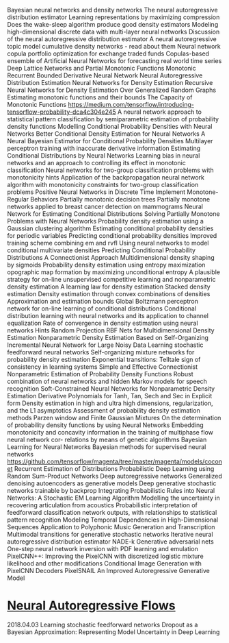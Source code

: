 Bayesian neural networks and density networks
The neural autoregressive distribution estimator
Learning representations by maximizing compression
Does the wake-sleep algorithm produce good density estimators
Modeling high-dimensional discrete data with multi-layer neural networks
Discussion of the neural autoregressive distribution estimator
A neural autoregressive topic model
cumulative density networks - read about them
Neural network copula portfolio optimization for exchange traded funds
Copulas-based ensemble of Artificial Neural Networks for forecasting real world time series
Deep Lattice Networks and Partial Monotonic Functions
Monotonic Recurrent Bounded Derivative Neural Network
Neural Autoregressive Distribution Estimation
Neural Networks for Density Estimation
Recursive Neural Networks for Density Estimation Over Generalized Random Graphs
Estimating monotonic functions and their bounds
The Capacity of Monotonic Functions
https://medium.com/tensorflow/introducing-tensorflow-probability-dca4c304e245
A neural network approach to statistical pattern classification by semiparametric estimation of probability density functions
Modelling Conditional Probability Densities with Neural Networks
Better Conditional Density Estimation for Neural Networks
A Neural Bayesian Estimator for Conditional Probability Densities
Multilayer perceptron training with inaccurate derivative information
Estimating Conditional Distributions by Neural Networks
Learning bias in neural networks and an approach to controlling its effect in monotonic classification
Neural networks for two-group classification problems with monotonicity hints
Application of the backpropagation neural network algorithm with monotonicity constraints for two-group classification problems
Positive Neural Networks in Discrete Time Implement Monotone-Regular Behaviors
Partially monotonic decision trees
Partially monotone networks applied to breast cancer detection on mammograms
Neural Network for Estimating Conditional Distributions
Solving Partially Monotone Problems with Neural Networks
Probability density estimation using a Gaussian clustering algorithm
Estimating conditional probability densities for periodic variables
Predicting conditional probability densities Improved training scheme combining em and rvfl
Using neural networks to model conditional multivariate densities
Predicting Conditional Probability Distributions A Connectionist Approach
Multidimensional density shaping by sigmoids
Probability density estimation using entropy maximization
opographic map formation by maximizing unconditional entropy A plausible strategy for on-line unsupervised competitive learning and nonparametric density estimation
A learning law for density estimation
Stacked density estimation
Density estimation through convex combinations of densities Approximation and estimation bounds
Global Boltzmann perceptron network for on-line learning of conditional distributions
Conditional distribution learning with neural networks and its application to channel equalization
Rate of convergence in density estimation using neural networks
Hints
Random Projection RBF Nets for Multidimensional Density Estimation
Nonparametric Density Estimation Based on Self-Organizing Incremental Neural Network for Large Noisy Data
Learning stochastic feedforward neural networks
Self-organizing mixture networks for probability density estimation
Exponential transitions: Telltale sign of consistency in learning systems
Simple and Effective Connectionist Nonparametric Estimation of Probability Density Functions
Robust combination of neural networks and hidden Markov models for speech recognition
Soft-Constrained Neural Networks for Nonparametric Density Estimation
Derivative Polynomials for Tanh, Tan, Sech and Sec in Explicit form
Density estimation in high and ultra high dimensions, regularization, and the L1 asymptotics
Assessment of probability density estimation methods Parzen window and Finite Gaussian Mixtures
On the determination of probability density functions by using Neural Networks
Embedding monotonicity and concavity information in the training of multiphase flow neural network cor- relations by means of genetic algorithms
Bayesian Learning for Neural Networks
Bayesian methods for supervised neural networks
https://github.com/tensorflow/magenta/tree/master/magenta/models/coconet
Recurrent Estimation of Distributions
Probabilistic Deep Learning using Random Sum-Product Networks
Deep autoregressive networks
Generalized denoising autoencoders as generative models
Deep generative stochastic networks trainable by backprop
Integrating Probabilistic Rules into Neural Networks: A Stochastic EM Learning Algorithm 
Modelling the uncertainty in recovering articulation from acoustics
Probabilistic interpretation of feedforward classification network outputs, with relationships to statistical pattern recognition
Modeling Temporal Dependencies in High-Dimensional Sequences Application to Polyphonic Music Generation and Transcription
Multimodal transitions for generative stochastic networks
Iterative neural autoregressive distribution estimator NADE-k
Generative adversarial nets
One-step neural network inversion with PDF learning and emulation
PixelCNN++: Improving the PixelCNN with discretized logistic mixture likelihood and other modifications
Conditional Image Generation with PixelCNN Decoders
PixelSNAIL An Improved Autoregressive Generative Model
# [Neural Autoregressive Flows](https://arxiv.org/abs/1804.00779)
2018.04.03
Learning stochastic feedforward networks
Dropout as a Bayesian Approximation: Representing Model Uncertainty in Deep Learning